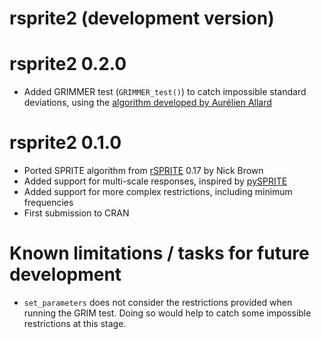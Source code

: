 # rsprite2 (development version)

# rsprite2 0.2.0

* Added GRIMMER test (`GRIMMER_test()`) to catch impossible standard deviations, using the [algorithm developed by Aurélien Allard](https://aurelienallard.netlify.app/post/anaytic-grimmer-possibility-standard-deviations/)

# rsprite2 0.1.0

* Ported SPRITE algorithm from [rSPRITE](https://github.com/sTeamTraen/rSPRITE) 0.17 by Nick Brown
* Added support for multi-scale responses, inspired by [pySPRITE](https://github.com/QuentinAndre/pysprite)
* Added support for more complex restrictions, including minimum frequencies
* First submission to CRAN

# Known limitations / tasks for future development

* `set_parameters` does not consider the restrictions provided when running the GRIM test. Doing so would help to catch some impossible restrictions at this stage.

